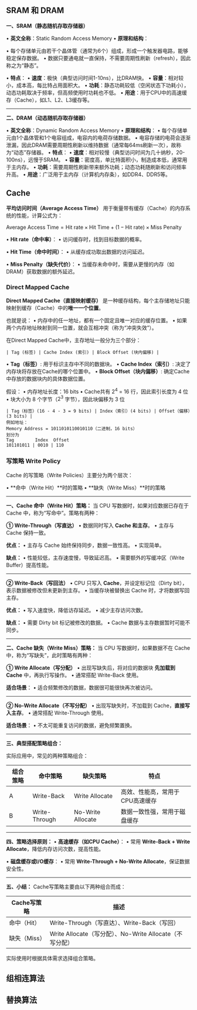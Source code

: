 ## SRAM 和 DRAM

**一、SRAM（静态随机存取存储器）**

• **英文全称**：Static Random Access Memory
• **原理和结构**：

• 每个存储单元由若干个晶体管（通常为6个）组成，形成一个触发器电路，能够稳定保存数据。
• 数据只要通电就一直保持，不需要周期性刷新（refresh），因此称之为“静态”。

• **特点**：
• **速度**：极快（典型访问时间1-10ns），比DRAM快。
• **容量**：相对较小，成本高，每比特占用面积大。
• **功耗**：静态功耗较低（空闲状态下功耗小），动态功耗取决于频率，但高频使用时功耗也不低。
• **用途**：用于CPU中的高速缓存（Cache），如L1、L2、L3缓存等。

---

**二、DRAM（动态随机存取存储器）**

• **英文全称**：Dynamic Random Access Memory
• **原理和结构**：
• 每个存储单元由1个晶体管和1个电容组成，电容内的电荷存储数据。
• 电容存储的电荷会逐渐泄漏，因此DRAM需要周期性刷新以维持数据（通常每64ms刷新一次），故称为“动态”存储器。
• **特点**：
• **速度**：相对较慢（典型访问时间为几十纳秒，20-100ns），远慢于SRAM。
• **容量**：密度高，单比特面积小，制造成本低，通常用于主内存。
• **功耗**：需要周期性刷新带来额外功耗；动态功耗随刷新和访问频率升高。
• **用途**：广泛用于主内存（计算机内存条），如DDR4、DDR5等。

## Cache
**平均访问时间（Average Access Time）** 用于衡量带有缓存（Cache）的内存系统的性能，计算公式为：

$\text{Average Access Time} = \text{Hit rate} \times \text{Hit Time} + (1 - \text{Hit rate}) \times \text{Miss Penalty}$

• **Hit rate（命中率）**：
• 访问缓存时，找到目标数据的概率。

• **Hit Time（命中时间）**：
• 从缓存成功取出数据的访问延迟。

• **Miss Penalty（缺失代价）**：
• 当缓存未命中时，需要从更慢的内存（如DRAM）获取数据的额外延迟。

### Direct Mapped Cache
**Direct Mapped Cache（直接映射缓存）** 是一种缓存结构，每个主存储地址只能映射到缓存（Cache）中的**唯一一个位置**。

也就是说：
• 内存中的任一地址，都有一个固定且唯一对应的缓存位置。
• 如果两个内存地址映射到同一位置，就会互相冲突（称为“冲突失效”）。

在Direct Mapped Cache中，主存地址一般分为三个部分：
```
| Tag (标签) | Cache Index (索引) | Block Offset (块内偏移) |
```
• **Tag（标签）**: 用于标识主存中不同的数据块。
• **Cache Index（索引）**: 决定了内存块将存放在Cache的哪个位置中。
• **Block Offset（块内偏移）**: 确定Cache中存放的数据块内的具体数据位置。

假设：
• 内存地址长度：$16$ bits
• Cache共有 $2^4$ = $16$ 行，因此索引长度为 $4$ 位
• 块大小为 $8$ 个字节（$2^3$ 字节），因此块偏移为 $3$ 位

```
| Tag（标签）(16 - 4 - 3 = 9 bits) | Index（索引）(4 bits) | Offset（偏移）(3 bits) |
例如地址：
Memory Address = 1011010110010110（二进制，16 bits）
划分为
Tag        Index  Offset
101101011 | 0010 | 110
```


### 写策略 Write Policy
Cache 的写策略（Write Policies）主要分为两个层次：

• **命中（Write Hit）**时的策略
• **缺失（Write Miss）**时的策略

---
**一、Cache 命中（Write Hit）策略：**
当 CPU 写数据时，如果对应数据已存在于 Cache 中，称为“写命中”。策略有两种：

**① Write-Through（写直达）**
• 数据同时写入 **Cache 和主存**。
• 主存与 Cache 保持一致。

**优点：**
• 主存与 Cache 始终保持同步，数据一致性高。
• 实现简单。 

**缺点：**
• 性能较低，主存速度慢，导致延迟高。
• 需要额外的写缓冲区（Write Buffer）提高性能。

---

**② Write-Back（写回法）**
• CPU 只写入 **Cache**，并设定标记位（Dirty bit），表示数据被修改但未更新到主存。
• 当缓存块被替换出 Cache 时，才将数据写回主存。

**优点：**
• 写入速度快，降低访存延迟。
• 减少主存访问次数。

**缺点：**
• 需要 Dirty bit 标记被修改的数据。
• Cache 数据与主存数据暂时可能不同步。

---
**二、Cache 缺失（Write Miss）策略：**
当 CPU 写数据时，如果数据不在 Cache 中，称为“写缺失”，此时策略有两种：

**① Write Allocate（写分配）**
• 出现写缺失后，将对应的数据块 **先加载到Cache** 中，再执行写操作。
• 通常搭配 Write-Back 使用。

**适合场景**：
• 适合频繁修改的数据，数据很可能很快再次被访问。

---

**② No-Write Allocate（不写分配）**
• 出现写缺失时，不加载到 Cache，**直接写入主存**。
• 通常搭配 Write-Through 使用。

**适合场景**：
• 不太可能重复访问的数据，避免频繁置换。

---
**三、典型搭配策略组合：**

实际应用中，常见的两种策略组合：

|**组合策略**|**命中策略**|**缺失策略**|**特点**|
|---|---|---|---|
|A|Write-Back|Write Allocate|高效、性能高，常用于CPU高速缓存|
|B|Write-Through|No-Write Allocate|数据一致性强，常用于磁盘缓存|

---

**四、策略选择原则：**
• **高速缓存（如CPU Cache）**：
• 常用 **Write-Back + Write Allocate**，降低内存访问次数，提高性能。

• **磁盘缓存或I/O缓存**：
• 常用 **Write-Through + No-Write Allocate**，保证数据安全性。

---

**五、小结：**
Cache写策略主要由以下两种组合而成：

|**Cache写策略**|**描述**|
|---|---|
|命中（Hit）|Write-Through（写直达）、Write-Back（写回）|
|缺失（Miss）|Write Allocate（写分配）、No-Write Allocate（不写分配）|

实际使用时根据具体需求选择组合策略。

## 组相连算法

## 替换算法
